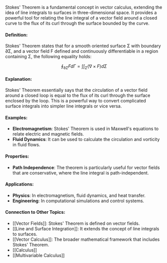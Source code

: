 Stokes' Theorem is a fundamental concept in vector calculus, extending the idea of line integrals to surfaces in three-dimensional space. It provides a powerful tool for relating the line integral of a vector field around a closed curve to the flux of its curl through the surface bounded by the curve.

#### Definition:

Stokes' Theorem states that for a smooth oriented surface Σ with boundary ∂Σ, and a vector field F defined and continuously differentiable in a region containing Σ, the following equality holds:

$$\oint_{\partial \Sigma} F dГ = \int \int_{\Sigma} (\nabla \times F) d \Sigma$$

#### Explanation:

Stokes' Theorem essentially says that the circulation of a vector field around a closed loop is equal to the flux of its curl through the surface enclosed by the loop. This is a powerful way to convert complicated surface integrals into simpler line integrals or vice versa.

#### Examples:

- **Electromagnetism**: Stokes' Theorem is used in Maxwell's equations to relate electric and magnetic fields.
- **Fluid Dynamics**: It can be used to calculate the circulation and vorticity in fluid flows.

#### Properties:

- **Path Independence**: The theorem is particularly useful for vector fields that are conservative, where the line integral is path-independent.

#### Applications:

- **Physics**: In electromagnetism, fluid dynamics, and heat transfer.
- **Engineering**: In computational simulations and control systems.

#### Connection to Other Topics:

- [[Vector Fields]]: Stokes' Theorem is defined on vector fields.
- [[Line and Surface Integration]]: It extends the concept of line integrals to surfaces.
- [[Vector Calculus]]: The broader mathematical framework that includes Stokes' Theorem.
- [[Calculus]]
- [[Multivariable Calculus]]